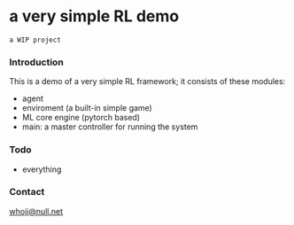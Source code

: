 # a very simple RL demo

`a WIP project` 

### Introduction
This is a demo of a very simple RL framework; it consists of these modules:
* agent
* enviroment (a built-in simple game)
* ML core engine (pytorch based)
* main: a master controller for running the system

### Todo
* everything

###  Contact
whoji@null.net